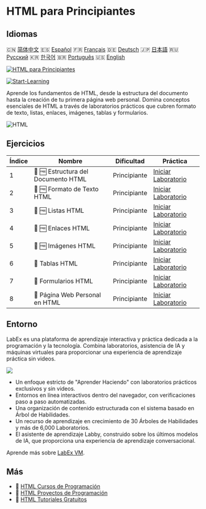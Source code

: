 # HTML para Principiantes

## Idiomas

🇨🇳 [简体中文](README_zh.md) 🇪🇸 [Español](README_es.md) 🇫🇷 [Français](README_fr.md) 🇩🇪 [Deutsch](README_de.md) 🇯🇵 [日本語](README_ja.md) 🇷🇺 [Русский](README_ru.md) 🇰🇷 [한국어](README_ko.md) 🇧🇷 [Português](README_pt.md) 🇺🇸 [English](README.md) 

[![HTML para Principiantes](https://cover-creator.labex.io/html-for-beginners.png?lang=es)](https://labex.io/es/courses/html-for-beginners)

[![Start-Learning](https://img.shields.io/badge/Start-Learning-whitesmoke?style=for-the-badge)](https://labex.io/es/courses/html-for-beginners)

Aprende los fundamentos de HTML, desde la estructura del documento hasta la creación de tu primera página web personal. Domina conceptos esenciales de HTML a través de laboratorios prácticos que cubren formato de texto, listas, enlaces, imágenes, tablas y formularios.

![HTML](https://img.shields.io/badge/HTML-whitesmoke?style=for-the-badge&logo=html)


## Ejercicios

|   Índice | Nombre                              | Dificultad   | Práctica                                                                                                            |
|----------|-------------------------------------|--------------|---------------------------------------------------------------------------------------------------------------------|
|        1 | 📖 🆓 Estructura del Documento HTML | Principiante | <a target='_blank' href='https://labex.io/es/tutorials/html-html-document-structure-597898'>Iniciar Laboratorio</a> |
|        2 | 📖 🆓 Formato de Texto HTML         | Principiante | <a target='_blank' href='https://labex.io/es/tutorials/html-html-text-formatting-597904'>Iniciar Laboratorio</a>    |
|        3 | 📖 🆓 Listas HTML                   | Principiante | <a target='_blank' href='https://labex.io/es/tutorials/html-html-lists-597902'>Iniciar Laboratorio</a>              |
|        4 | 📖 🆓 Enlaces HTML                  | Principiante | <a target='_blank' href='https://labex.io/es/tutorials/html-html-links-597901'>Iniciar Laboratorio</a>              |
|        5 | 📖 🆓 Imágenes HTML                 | Principiante | <a target='_blank' href='https://labex.io/es/tutorials/html-html-images-597900'>Iniciar Laboratorio</a>             |
|        6 | 📖  Tablas HTML                     | Principiante | <a target='_blank' href='https://labex.io/es/tutorials/html-html-tables-597903'>Iniciar Laboratorio</a>             |
|        7 | 📖  Formularios HTML                | Principiante | <a target='_blank' href='https://labex.io/es/tutorials/html-html-forms-597899'>Iniciar Laboratorio</a>              |
|        8 | 📖  Página Web Personal en HTML     | Principiante | <a target='_blank' href='https://labex.io/es/tutorials/html-html-personal-webpage-597905'>Iniciar Laboratorio</a>   |

## Entorno

LabEx es una plataforma de aprendizaje interactiva y práctica dedicada a la programación y la tecnología. Combina laboratorios, asistencia de IA y máquinas virtuales para proporcionar una experiencia de aprendizaje práctica sin videos.

![](https://tutorial-screenshot.getvm.io/images/vm-1725247253.png)

- Un enfoque estricto de "Aprender Haciendo" con laboratorios prácticos exclusivos y sin videos.
- Entornos en línea interactivos dentro del navegador, con verificaciones paso a paso automatizadas.
- Una organización de contenido estructurada con el sistema basado en Árbol de Habilidades.
- Un recurso de aprendizaje en crecimiento de 30 Árboles de Habilidades y más de 6,000 Laboratorios.
- El asistente de aprendizaje Labby, construido sobre los últimos modelos de IA, que proporciona una experiencia de aprendizaje conversacional.

Aprende más sobre [LabEx VM](https://support.labex.io/using-labex/virtual-machine).

## Más

- 🔗 [HTML Cursos de Programación](https://github.com/labex-labs/awesome-programming-courses)
- 🔗 [HTML Proyectos de Programación](https://github.com/labex-labs/awesome-programming-projects)
- 🔗 [HTML Tutoriales Gratuitos](https://github.com/labex-labs/html-free-tutorials)

